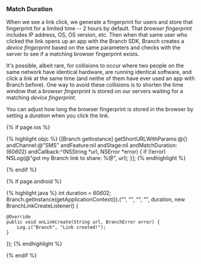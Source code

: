 ### Match Duration

When we see a link click, we generate a fingerprint for users and store that fingerprint for a limited time -- 2 hours by default. That *browser fingerprint* includes IP address, OS, OS version, etc. Then when that same user who clicked the link opens up an app with the Branch SDK, Branch creates a *device fingerprint* based on the same parameters and checks with the server to see if a matching browser fingerprint exists.

It's possible, albeit rare, for collisions to occur where two people on the same network have identical hardware, are running identical software, and click a link at the same time (and neithe of them have ever used an app with Branch before). One way to avoid these collisions is to shorten the time window that a *browser fingerprint* is stored on our servers waiting for a matching *device fingerprint*.

You can adjust how long the browser fingerprint is stored in the browser by setting a *duration* when you click the link.

<!--- iOS -->
{% if page.ios %}

{% highlight objc %}
[[Branch getInstance] getShortURLWithParams:@{} andChannel:@"SMS" andFeature:nil andStage:nil andMatchDuration:(60*60*2) andCallback:^(NSString *url, NSError *error) {
    if (!error) NSLog(@"got my Branch link to share: %@", url);
}];
{% endhighlight %}

{% endif %}
<!--- /iOS -->


<!--- Android -->
{% if page.android %}

{% highlight java %}
int duration = 60*60*2;
Branch.getInstance(getApplicationContext()).("", "", "", "", duration, new BranchLinkCreateListener() {

    @Override
	public void onLinkCreate(String url, BranchError error) {
	    Log.i("Branch", "Link created!");
	}

});
{% endhighlight %}

{% endif %}
<!--- /Android -->
